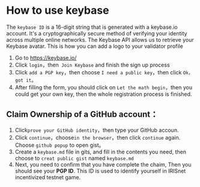 # How to use keybase

The `keybase ID` is a 16-digit string that is generated with a keybase.io account. It's a cryptographically secure method of verifying your identity across multiple online networks. The Keybase API allows us to retrieve your Keybase avatar. This is how you can add a logo to your validator profile

1. Go to https://keybase.io/
2. Click `login`，then` Join Keybase` and finish the sign up process
3. Click `add a PGP key`，then choose `I need a public key`，then click `Ok，got it`。
4. After filling the form, you should click on `Let the math begin`，then you could get your own key, then the whole registration process is finished. 

## Claim Ownership of a GitHub account：

1. Click`prove your GitHub identity`，then type your GitHub accoun.
2. Click `continue`，choose`in the browser`，then click `continue` again. Choose `github popup` to open gist。
3. Create a `keybase.md` file in gits, and fill in the contents you need, then choose to `creat public gist` named `keybase.md`
4. Next, you need to confirm that you have complete the chaim, Then you should see your **PGP ID**. This ID is used to identify yourself in IRISnet incentivized  testnet game. 